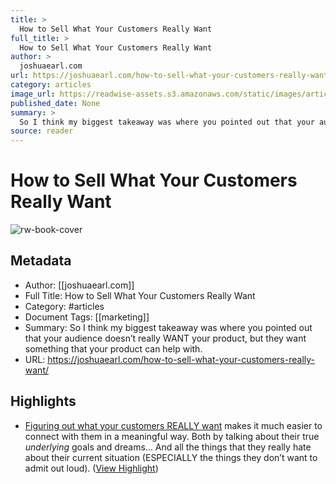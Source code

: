 ```yaml
---
title: >
  How to Sell What Your Customers Really Want
full_title: >
  How to Sell What Your Customers Really Want
author: >
  joshuaearl.com
url: https://joshuaearl.com/how-to-sell-what-your-customers-really-want/
category: articles
image_url: https://readwise-assets.s3.amazonaws.com/static/images/article2.74d541386bbf.png
published_date: None
summary: >
  So I think my biggest takeaway was where you pointed out that your audience doesn’t really WANT your product, but they want something that your product can help with.
source: reader
---
```

# How to Sell What Your Customers Really Want

![rw-book-cover](https://readwise-assets.s3.amazonaws.com/static/images/article2.74d541386bbf.png)

## Metadata
- Author: [[joshuaearl.com]]
- Full Title: How to Sell What Your Customers Really Want
- Category: #articles
- Document Tags: [[marketing]] 
- Summary: So I think my biggest takeaway was where you pointed out that your audience doesn’t really WANT your product, but they want something that your product can help with.
- URL: https://joshuaearl.com/how-to-sell-what-your-customers-really-want/

## Highlights
- [Figuring out what your customers REALLY want](http://joshuaearl.com/how-to-uncover-your-customers-deepest-desires/) makes it much easier to connect with them in a meaningful way.
  Both by talking about their true *underlying* goals and dreams…
  And all the things that they really hate about their current situation (ESPECIALLY the things they don’t want to admit out loud). ([View Highlight](https://read.readwise.io/read/01hj1ce2t8k7jn6xnrag0n8pdz))


